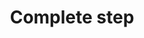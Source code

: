 ---
title: Complete step
defn: |-
    As a greedy scheduler manages a computation on $P$ processors, each step is classified as complete or incomplete.
    In a *complete step*, at least $P$ strands are ready to execute, meaning that all strands
    on which they depend have finished execution. A greedy scheduler assigns
    any P of the ready strands to the processors, completely utilizing all the processor resources.
---